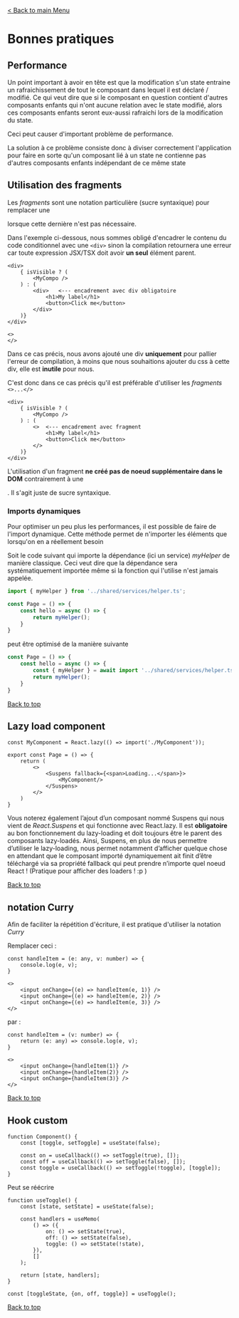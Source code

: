 [< Back to main Menu](https://github.com/gsoulie/react-resources/blob/master/react-presentation.md)    

# Bonnes pratiques


## Performance

Un point important à avoir en tête est que la modification s'un state entraine un rafraichissement de tout le composant dans lequel il est déclaré / modifié. Ce qui veut dire que si 
le composant en question contient d'autres composants enfants qui n'ont aucune relation avec le state modifié, alors ces composants enfants seront eux-aussi rafraichi lors de la modification du state.

Ceci peut causer d'important problème de performance.

La solution à ce problème consiste donc à diviser correctement l'application pour faire en sorte qu'un composant lié à un state ne contienne pas d'autres composants enfants indépendant de ce même state

## Utilisation des fragments

Les *fragments* sont une notation particulière (sucre syntaxique) pour remplacer une *<div>* lorsque cette dernière n'est pas nécessaire.

Dans l'exemple ci-dessous, nous sommes obligé d'encadrer le contenu du code conditionnel avec une ````<div>```` sinon la compilation retournera une erreur car toute expression JSX/TSX doit avoir **un seul** élément parent.

````tsx
<div>
	{ isVisible ? (
		<MyCompo />
	) : (
		<div>	<--- encadrement avec div obligatoire 
			<h1>My label</h1>
			<button>Click me</button>
		</div>
	)}
</div>

<>
</>
````

Dans ce cas précis, nous avons ajouté une div **uniquement** pour pallier l'erreur de compilation, à moins que nous souhaitions ajouter du css à cette div, elle est **inutile** pour nous.

C'est donc dans ce cas précis qu'il est préférable d'utiliser les *fragments* ````<>...</>````

````tsx
<div>
	{ isVisible ? (
		<MyCompo />
	) : (
		<>	<--- encadrement avec fragment 
			<h1>My label</h1>
			<button>Click me</button>
		</>
	)}
</div>
````

L'utilisation d'un fragment **ne créé pas de noeud supplémentaire dans le DOM** contrairement à une <div>. Il s'agit juste de sucre syntaxique.


### Imports dynamiques

Pour optimiser un peu plus les performances, il est possible de faire de l'import dynamique. Cette méthode permet de n'importer les éléments que lorsqu'on en a réellement besoin

Soit le code suivant qui importe la dépendance (ici un service) *myHelper* de manière classique. Ceci veut dire que la dépendance sera systématiquement importée même si la fonction qui l'utilise n'est jamais appelée.

````typescript
import { myHelper } from '../shared/services/helper.ts';

const Page = () => {
	const hello = async () => {
		return myHelper();
	}
}
````

peut être optimisé de la manière suivante

````typescript
const Page = () => {
	const hello = async () => {
		const { myHelper } = await import '../shared/services/helper.ts';
		return myHelper();
	}
}
````

[Back to top](#bonnes-pratiques)     

## Lazy load component

````tsx
const MyComponent = React.lazy(() => import('./MyComponent'));

export const Page = () => {
	return (
		<>
			<Suspens fallback={<span>Loading...</span>}>
				<MyComponent/>
			</Suspens>
		</>
	)
}
````

Vous noterez également l’ajout d’un composant nommé Suspens qui nous vient de *React.Suspens* et qui fonctionne avec React.lazy. Il est **obligatoire** au bon fonctionnement du lazy-loading et doit toujours être le parent des composants lazy-loadés. Ainsi, Suspens, en plus de nous permettre d’utiliser le lazy-loading, nous permet notamment d’afficher quelque chose en attendant que le composant importé dynamiquement ait finit d’être téléchargé via sa propriété fallback qui peut prendre n’importe quel noeud React ! (Pratique pour afficher des loaders ! :p )

[Back to top](#bonnes-pratiques)     

## notation Curry

Afin de faciliter la répétition d'écriture, il est pratique d'utiliser la notation *Curry*

Remplacer ceci : 

````tsx
const handleItem = (e: any, v: number) => {
	console.log(e, v);
}

<>
	<input onChange={(e) => handleItem(e, 1)} />
	<input onChange={(e) => handleItem(e, 2)} />
	<input onChange={(e) => handleItem(e, 3)} />
</>
````

par :

````tsx
const handleItem = (v: number) => {
	return (e: any) => console.log(e, v);
}

<>
	<input onChange={handleItem(1)} />
	<input onChange={handleItem(2)} />
	<input onChange={handleItem(3)} />
</>
````
[Back to top](#bonnes-pratiques)     

## Hook custom

````tsx
function Component() {
	const [toggle, setToggle] = useState(false);
	
	const on = useCallback(() => setToggle(true), []);
	const off = useCallback(() => setToggle(false), []);
	const toggle = useCallback(() => setToggle(!toggle), [toggle]);
}
````

Peut se réécrire

````tsx
function useToggle() {
	const [state, setState] = useState(false);
	
	const handlers = useMemo(
		() => ({
			on: () => setState(true),
			off: () => setState(false),
			toggle: () => setState(!state),
		}),
		[]
	);
	
	return [state, handlers];
}

const [toggleState, {on, off, toggle}] = useToggle();
````


[Back to top](#bonnes-pratiques)     
